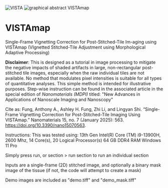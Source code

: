 ![VISTA](https://github.com/user-attachments/assets/196129ab-2399-4f74-8a4d-09d84700059d)
![graphical abstract VISTAmap](https://github.com/user-attachments/assets/5da43041-3e42-4239-91fa-5d2d2d0ec43b)

# VISTAmap
Single-Frame Vignetting Correction for Post-Stitched-Tile Im-aging using VISTAmap (VIgnetted Stitched-Tile Adjustment using Morphological Adaptive Processing)

**Disclaimer**: This is designed as a tutorial in image processing to mitigate the negative impacts of shaded artifacts in large, non-rectangular post-stitched tile images, especially when the raw individual tiles are not available. 
No method that modulates pixel intensities is suitable for all types of quantitative analyses. This simple method is intended for illustrative purposes.
Step-wise instruction can be found in the associated article in the special edition of _Nanomaterials (MDPI)_ titled: "New Advances in Applications of Nanoscale Imaging and Nanoscopy"

Cite as: Fung, Anthony A., Ashley H. Fung, Zhi Li, and Lingyan Shi. “Single-Frame Vignetting Correction for Post-Stitched-Tile Imaging Using VISTAmap.” Nanomaterials 15, no. 7 (January 2025): 563. https://doi.org/10.3390/nano15070563.

Instructions:
This was tested using:
13th Gen Intel(R) Core (TM) i9-13900H, 2600 Mhz, 14 Core(s), 20 Logical Processor(s)
64 GB DDR4 RAM
Windows 11 Pro

Simply press run, or section > run section to run an individual section 

Inputs are a single-frame (2D) stitched image, and optionally a binary mask image of the tissue (if not, the code will attempt to create a mask)

Demo images are included as "demo.tiff" and "demo_mask.tiff"
